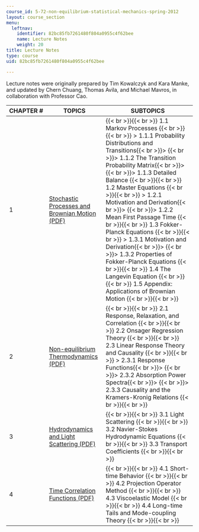 ```yaml
---
course_id: 5-72-non-equilibrium-statistical-mechanics-spring-2012
layout: course_section
menu:
  leftnav:
    identifier: 82bc85fb7261480f804a0955c4f62bee
    name: Lecture Notes
    weight: 20
title: Lecture Notes
type: course
uid: 82bc85fb7261480f804a0955c4f62bee

---
```


Lecture notes were originally prepared by Tim Kowalczyk and Kara Manke, and updated by Chern Chuang, Thomas Avila, and Michael Mavros, in collaboration with Professor Cao.

| CHAPTER # | TOPICS | SUBTOPICS |
| --- | --- | --- |
| 1 | [Stochastic Processes and Brownian Motion (PDF)](/courses/5-72-statistical-mechanics-spring-2012/sections/lecture-notes/mit5_72s12_master1) |  {{< br >}}{{< br >}} 1.1 Markov Processes {{< br >}}{{< br >}} > 1.1.1 Probability Distributions and Transitions{{< br >}}> {{< br >}}> 1.1.2 The Transition Probability Matrix{{< br >}}> {{< br >}}> 1.1.3 Detailed Balance {{< br >}}{{< br >}} 1.2 Master Equations {{< br >}}{{< br >}} > 1.2.1 Motivation and Derivation{{< br >}}> {{< br >}}> 1.2.2 Mean First Passage Time {{< br >}}{{< br >}} 1.3 Fokker-Planck Equations {{< br >}}{{< br >}} > 1.3.1 Motivation and Derivation{{< br >}}> {{< br >}}> 1.3.2 Properties of Fokker-Planck Equations {{< br >}}{{< br >}} 1.4 The Langevin Equation {{< br >}}{{< br >}} 1.5 Appendix: Applications of Brownian Motion {{< br >}}{{< br >}}  |
| 2 | [Non-equilibrium Thermodynamics (PDF)](/courses/5-72-statistical-mechanics-spring-2012/sections/lecture-notes/mit5_72s12_master2) |  {{< br >}}{{< br >}} 2.1 Response, Relaxation, and Correlation {{< br >}}{{< br >}} 2.2 Onsager Regression Theory {{< br >}}{{< br >}} 2.3 Linear Response Theory and Causality {{< br >}}{{< br >}} > 2.3.1 Response Functions{{< br >}}> {{< br >}}> 2.3.2 Absorption Power Spectra{{< br >}}> {{< br >}}> 2.3.3 Causality and the Kramers-Kronig Relations {{< br >}}{{< br >}}  |
| 3 | [Hydrodynamics and Light Scattering (PDF)](/courses/5-72-statistical-mechanics-spring-2012/sections/lecture-notes/mit5_72s12_master3) |  {{< br >}}{{< br >}} 3.1 Light Scattering {{< br >}}{{< br >}} 3.2 Navier-Stokes Hydrodynamic Equations {{< br >}}{{< br >}} 3.3 Transport Coefficients {{< br >}}{{< br >}}  |
| 4 | [Time Correlation Functions (PDF)](/courses/5-72-statistical-mechanics-spring-2012/sections/lecture-notes/mit5_72s12_master4) |  {{< br >}}{{< br >}} 4.1 Short-time Behavior {{< br >}}{{< br >}} 4.2 Projection Operator Method {{< br >}}{{< br >}} 4.3 Viscoelastic Model {{< br >}}{{< br >}} 4.4 Long-time Tails and Mode-coupling Theory {{< br >}}{{< br >}}
